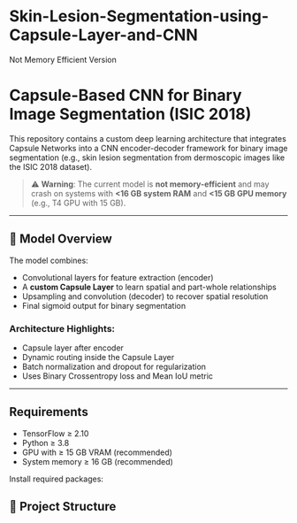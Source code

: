 # Skin-Lesion-Segmentation-using-Capsule-Layer-and-CNN
Not Memory Efficient Version
# Capsule-Based CNN for Binary Image Segmentation (ISIC 2018)

This repository contains a custom deep learning architecture that integrates Capsule Networks into a CNN encoder-decoder framework for binary image segmentation (e.g., skin lesion segmentation from dermoscopic images like the ISIC 2018 dataset).

> ⚠️ **Warning**: The current model is **not memory-efficient** and may crash on systems with **<16 GB system RAM** and **<15 GB GPU memory** (e.g., T4 GPU with 15 GB).

---

## 🧠 Model Overview

The model combines:
- Convolutional layers for feature extraction (encoder)
- A **custom Capsule Layer** to learn spatial and part-whole relationships
- Upsampling and convolution (decoder) to recover spatial resolution
- Final sigmoid output for binary segmentation

### Architecture Highlights:
- Capsule layer after encoder
- Dynamic routing inside the Capsule Layer
- Batch normalization and dropout for regularization
- Uses Binary Crossentropy loss and Mean IoU metric

---




## Requirements

- TensorFlow ≥ 2.10  
- Python ≥ 3.8  
- GPU with ≥ 15 GB VRAM (recommended)  
- System memory ≥ 16 GB (recommended)

Install required packages:



## 📁 Project Structure









